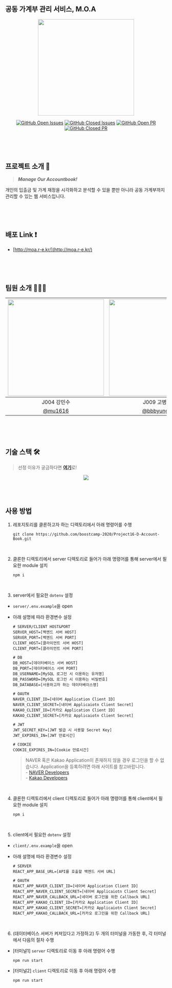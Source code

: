 ## 공동 가계부 관리 서비스, M.O.A

<div align="center">

<img src="https://i.imgur.com/7hUyD13.png" width=300/>

[![GitHub Open Issues](https://img.shields.io/github/issues-raw/boostcamp-2020/Project16-D-Account-Book?color=green)](https://github.com/boostcamp-2020/Project16-D-Account-Book/issues)
[![GitHub Closed Issues](https://img.shields.io/github/issues-closed-raw/boostcamp-2020/Project16-D-Account-Book?color=red)](https://github.com/boostcamp-2020/Project16-D-Account-Book/issues)
[![GitHub Open PR](https://img.shields.io/github/issues-pr-raw/boostcamp-2020/Project16-D-Account-Book?color=green)](https://github.com/boostcamp-2020/Project16-D-Account-Book/issues)
[![GitHub Closed PR](https://img.shields.io/github/issues-pr-closed-raw/boostcamp-2020/Project16-D-Account-Book?color=red)](https://github.com/boostcamp-2020/Project16-D-Account-Book/issues)

</div>
<br><br><br>

## 프로젝트 소개 💸

> **_Manage Our Accountbook!_**

개인의 입출금 및 가계 재정을 시각화하고 분석할 수 있을 뿐만 아니라 공동 가계부까지 관리할 수 있는 웹 서비스입니다.

<br><br><br>

## 배포 Link :exclamation:

- [http://moa.r-e.kr/](http://moa.r-e.kr/)

<br><br><br>

## 팀원 소개 👨🏻‍💻

| <img src="https://user-images.githubusercontent.com/26829633/99659625-76bc7f00-2aa4-11eb-8dd3-5e9999988e9e.png" width=300/> | <img src="https://i.imgur.com/317zpAr.jpg" width=300/> | <img src="https://i.imgur.com/NfOU5Jv.jpg" width=300/> | <img src="https://i.imgur.com/BXyyWrF.png" width=300/> |
| :-------------------------------------------------------------------------------------------------------------------------: | :----------------------------------------------------: | :----------------------------------------------------: | :----------------------------------------------------: |
|                                                         J004 강민수                                                         |                      J009 고병화                       |                      J045 김영근                       |                      J131\_윤현우                      |
|                                            [@mu1616](https://github.com/mu1616)                                             |        [@bbbyung2](https://github.com/bbbyung2)        |        [@lacomaco](https://github.com/lacomaco)        |         [@Mong-Gu](https://github.com/Mong-Gu)         |

<br><br><br>

## 기술 스택 🛠

> 선정 이유가 궁금하다면 [**여기**](https://www.notion.so/158a594255e243d396b841adeb329c35)로!

<div align="center">
  <img src="https://i.imgur.com/kdvp91a.png"/>
</div>
<br><br><br>

## 사용 방법

1. 레포지토리를 클론하고자 하는 디렉토리에서 아래 명령어를 수행

   ```
   git clone https://github.com/boostcamp-2020/Project16-D-Account-Book.git
   ```

<br>

2. 클론한 디렉토리에서 server 디렉토리로 들어가 아래 명령어를 통해 server에서 필요한 module 설치

   ```
   npm i
   ```

<br>

3. server에서 필요한 `dotenv` 설정

- `server/.env.example`을 open
- 아래 설명에 따라 환경변수 설정

  ```
  # SERVER/CLIENT HOST&PORT
  SERVER_HOST=[백엔드 서버 HOST]
  SERVER_PORT=[백엔드 서버 PORT]
  CLIENT_HOST=[클라이언트 서버 HOST]
  CLIENT_PORT=[클라이언트 서버 PORT]

  # DB
  DB_HOST=[데이터베이스 서버 HOST]
  DB_PORT=[데이터베이스 서버 PORT]
  DB_USERNAME=[MySQL 로그인 시 이용하는 유저명]
  DB_PASSWORD=[MySQL 로그인 시 이용하는 비밀번호]
  DB_DATABASE=[사용하고자 하는 데이터베이스명]

  # OAUTH
  NAVER_CLIENT_ID=[네이버 Application Client ID]
  NAVER_CLIENT_SECRET=[네이버 Applicaiotn Client Secret]
  KAKAO_CLIENT_ID=[카카오 Application Client ID]
  KAKAO_CLIENT_SECRET=[카카오 Applicaiotn Client Secret]

  # JWT
  JWT_SECRET_KEY=[JWT 발급 시 사용할 Secret Key]
  JWT_EXPIRES_IN=[JWT 만료시간]

  # COOKIE
  COOKIE_EXPIRES_IN=[Cookie 만료시간]
  ```

  > NAVER 혹은 Kakao Application이 존재하지 않을 경우 로그인을 할 수 없습니다. Application을 등록하려면 아래 사이트를 참고바랍니다.<br>- [NAVER Developers](https://developers.naver.com/apps/#/list)<br> - [Kakao Developers](https://developers.kakao.com/console/app)

<br>

4. 클론한 디렉토리에서 client 디렉토리로 들어가 아래 명령어를 통해 client에서 필요한 module 설치

   ```
   npm i
   ```

<br>

5. client에서 필요한 `dotenv` 설정

- `client/.env.example`을 open
- 아래 설명에 따라 환경변수 설정

  ```
  # SERVER
  REACT_APP_BASE_URL=[API를 호출할 백엔드 서버 URL]

  # OAUTH
  REACT_APP_NAVER_CLIENT_ID=[네이버 Application Client ID]
  REACT_APP_NAVER_CLIENT_SECRET=[네이버 Applicaiotn Client Secret]
  REACT_APP_NAVER_CALLBACK_URL=[네이버 로그인을 위한 Callback URL]
  REACT_APP_KAKAO_CLIENT_ID=[카카오 Application Client ID]
  REACT_APP_KAKAO_CLIENT_SECRET=[카카오 Applicaiotn Client Secret]
  REACT_APP_KAKAO_CALLBACK_URL=[카카오 로그인을 위한 Callback URL]
  ```

<br>

6. (데이터베이스 서버가 켜져있다고 가정하고) 두 개의 터미널을 가동한 후, 각 터미널에서 다음의 절차 수행

- [터미널1] `server` 디렉토리로 이동 후 아래 명령어 수행

  ```
  npm run start
  ```

- [터미널2] `client` 디렉토리로 이동 후 아래 명령어 수행
  ```
  npm run start
  ```
